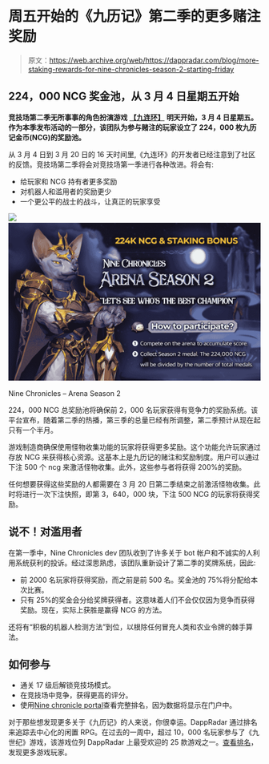 # 周五开始的《九历记》第二季的更多赌注奖励

> 原文：<https://web.archive.org/web/https://dappradar.com/blog/more-staking-rewards-for-nine-chronicles-season-2-starting-friday>

## 224，000 NCG 奖金池，从 3 月 4 日星期五开始

**竞技场第二季无所事事的角色扮演游戏** [**【九连环】**](https://web.archive.org/web/20221007155733/https://dappradar.com/other/games/nine-chronicles) **明天开始，3 月 4 日星期五。作为本季发布活动的一部分，该团队为参与赌注的玩家设立了 224，000 枚九历记金币(NCG)的奖励池。**

从 3 月 4 日到 3 月 20 日的 16 天时间里,《九连环》的开发者已经注意到了社区的反馈。竞技场第二季将会对竞技场第一季进行各种改进。将会有:

*   给玩家和 NCG 持有者更多奖励
*   对机器人和滥用者的奖励更少
*   一个更公平的战士的战斗，让真正的玩家享受

![](img/f93008e9c0d9db86d4c05dd9f4af7319.png)![](img/b41a0c61876bbb52d1c8efe9b0ee656a.png)

Nine Chronicles – Arena Season 2

224，000 NCG 总奖励池将确保前 2，000 名玩家获得有竞争力的奖励系统。该平台宣布，随着第二季的热播，第三季的总量已经有所调整，第二季预计从现在起只有一个半月。

游戏制造商确保使用怪物收集功能的玩家将获得更多奖励。这个功能允许玩家通过存放 NCG 来获得核心资源。这基本上是九历记的赌注和奖励制度。用户可以通过下注 500 个 ncg 来激活怪物收集。此外，这些参与者将获得 200%的奖励。

任何想要获得这些奖励的人都需要在 3 月 20 日第二季结束之前激活怪物收集。此时将进行一次下注快照，即第 3，640，000 块，下注 500 NCG 的玩家将获得奖励。

## 说不！对滥用者

在第一季中，Nine Chronicles dev 团队收到了许多关于 bot 帐户和不诚实的人利用系统获利的投诉。经过深思熟虑，该团队重新设计了第二季的奖牌系统，因此:

*   前 2000 名玩家将获得奖励，而之前是前 500 名。奖金池的 75%将分配给本次比赛。
*   只有 25%的奖金会分给奖牌获得者。这意味着人们不会仅仅因为竞争而获得奖励。现在，实际上获胜是赢得 NCG 的方法。

还将有“积极的机器人检测方法”到位，以根除任何冒充人类和农业令牌的棘手算法。

## 如何参与

*   通关 17 级后解锁竞技场模式。
*   在竞技场中竞争，获得更高的评分。
*   使用[Nine chronicle portal](https://web.archive.org/web/20221007155733/https://onboarding.nine-chronicles.com/)查看完整排名，因为数据将显示在门户中。

对于那些想发现更多关于《九历记》的人来说，你很幸运。DappRadar 通过排名来追踪去中心化的闲置 RPG。在过去的一周中，超过 10，000 名玩家参与了《九世纪》游戏，该游戏位列 DappRadar 上最受欢迎的 25 款游戏之一。[查看排名](https://web.archive.org/web/20221007155733/https://dappradar.com/rankings/category/games)，发现更多游戏玩家。